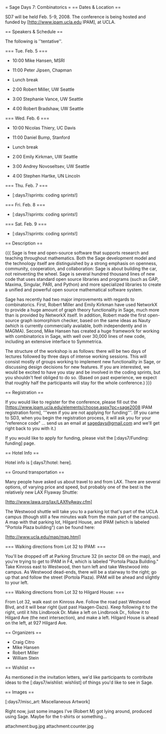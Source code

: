 = Sage Days 7: Combinatorics =
== Dates & Location ==

SD7 will be held Feb. 5-9, 2008. The conference is being hosted and funded by [http://www.ipam.ucla.edu IPAM], at UCLA.

== Speakers & Schedule ==

The following is ''tentative''.

=== Tue. Feb. 5 ===

 * 10:00 Mike Hansen, MSRI

 * 11:00 Peter Jipsen, Chapman

 * Lunch break

 * 2:00 Robert Miller, UW Seattle

 * 3:00 Stephanie Vance, UW Seattle

 * 4:00 Robert Bradshaw, UW Seattle

=== Wed. Feb. 6 ===

 * 10:00 Nicolas Thiery, UC Davis

 * 11:00 Daniel Bump, Stanford

 * Lunch break

 * 2:00 Emily Kirkman, UW Seattle

 * 3:00 Andrey Novoseltsev, UW Seattle

 * 4:00 Stephen Hartke, UN Lincoln

=== Thu. Feb. 7 ===

 * [:days7/sprints: coding sprints!]

=== Fri. Feb. 8 ===

 * [:days7/sprints: coding sprints!]

=== Sat. Feb. 9 ===

 * [:days7/sprints: coding sprints!]

== Description ==

{{{
Sage is free and open-source software that supports research and teaching throughout mathematics. Both the Sage development model and the technology itself are distinguished by a strong emphasis on openness, community, cooperation, and collaboration: Sage is about building the car, not reinventing the wheel. Sage is several hundred thousand lines of new code that uses standard open source libraries and programs (such as GAP, Maxima, Singular, PARI, and Python) and more specialized libraries to create a unified and powerful open source mathematical software system.

Sage has recently had two major improvements with regards to combinatorics. First, Robert Miller and Emily Kirkman have used NetworkX to provide a huge amount of graph theory functionality in Sage, much more than is provided by NetworkX itself. In addition, Robert made the first open-source graph isomorphism checker, based on the same ideas as Nauty (which is currently commercially available, both independently and in MAGMA). Second, Mike Hansen has created a huge framework for working with combinatorics in Sage, with well over 30,000 lines of new code, including an extensive interface to Symmetrica.

The structure of the workshop is as follows: there will be two days of lectures followed by three days of intense working sessions. This will consist mostly of groups working to implement new functionality in Sage, or discussing design decisions for new features. If you are interested, we would be excited to have you stay and be involved in the coding sprints, but you shouldn't feel obliged to do so. (Based on past experience, we expect that roughly half the participants will stay for the whole conference.)
}}}

== Registration ==


If you would like to register for the conference, please fill out the [https://www.ipam.ucla.edu/elements/choose.aspx?pc=sage2008 IPAM registration form], '''even if you are not applying for funding'''. (If you came to SD3, when you begin the registration process, it will ask you for your "reference code" ... send us an email at sagedays@gmail.com and we'll get right back to you with it.)

If you would like to apply for funding, please visit the [:days7/Funding: funding] page.

== Hotel Info ==

Hotel info is [:days7/hotel: here].

== Ground transportation ==

Many people have asked us about travel to and from LAX. There are several options, of varying price and speed, but probably one of the best is the relatively new LAX Flyaway Shuttle:

[http://www.lawa.org/lax/LAXflyAway.cfm]

The Westwood shuttle will take you to a parking lot that's part of the UCLA campus (though still a few minutes walk from the main part of the campus). A map with that parking lot, Hilgard House, and IPAM (which is labeled "Portola Plaza building") can be found here:

[http://www.ucla.edu/map/map.html]

=== Walking directions from Lot 32 to IPAM: ===

You'll be dropped off at Parking Structure 32 (in sector D8 on the map), and you're trying to get to IPAM in F4, which is labeled "Portola Plaza Building." Take Kinross east to Westwood, then turn left and take Westwood into campus. As Westwood dead-ends, there will be a stairway to the right; go up that and follow the street (Portola Plaza). IPAM will be ahead and slightly to your left.

=== Walking directions from Lot 32 to Hilgard House: ===

From Lot 32, walk east on Kinross Ave. Follow the road past Westwood Blvd, and it will bear right (just past Haagen-Dazs). Keep following it to the right, until it hits Lindbrook Dr. Make a left on Lindbrook Dr., follow it to Hilgard Ave (the next intersection), and make a left. Hilgard House is ahead on the left, at 927 Hilgard Ave. 

== Organizers ==

 * Craig Citro 
 * Mike Hansen 
 * Robert Miller 
 * William Stein

== Wishlist ==

As mentioned in the invitation letters, we'd like participants to contribute ideas to the [:days7/wishlist: wishlist] of  things you'd like to see in Sage.

== Images ==

[:days7/misc_art: Miscellaneous Artwork]

Right now, just some images I've (Robert M) got lying around, produced using Sage. Maybe for the t-shirts or something...

attachment:bug.jpg
attachment:counter.jpg

